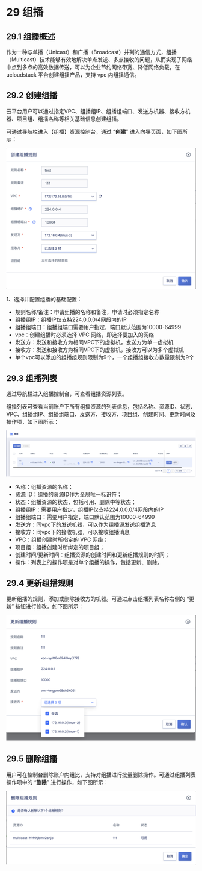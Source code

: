 # 29 组播

## 29.1 组播概述

作为一种与单播（Unicast）和广播（Broadcast）并列的通信方式，组播（Multicast）技术能够有效地解决单点发送、多点接收的问题，从而实现了网络中点到多点的高效数据传送，可以为企业节约网络带宽、降低网络负载，在ucloudstack 平台创建组播产品，支持 vpc 内组播通信。

## 29.2 创建组播

云平台用户可以通过指定VPC、组播组IP、组播组端口、发送方机器、接收方机器、项目组、组播名称等相关基础信息创建组播。

可通过导航栏进入【组播】资源控制台，通过 “**创建**” 进入向导页面，如下图所示：

![createFS](../images/userguide/createmulticast.png)

1、选择并配置组播的基础配置：

* 规则名称/备注：申请组播的名称和备注，申请时必须指定名称
* 组播组IP：组播IP仅支持224.0.0.0/4网段内的IP
* 组播组端口：组播组端口需要用户指定，端口默认范围为10000-64999
* vpc：创建组播时必须选择 VPC 网络，即选择要加入的网络
* 发送方：发送和接收方为相同VPC下的虚拟机，发送方为单一虚拟机
* 接收方：发送和接收方为相同VPC下的虚拟机，接收方可以为多个虚拟机
* 单个vpc可以添加的组播组规则限制为9个，一个组播组接收方数量限制为9个
## 29.3 组播列表

通过导航栏进入组播控制台，可查看组播资源列表。

组播列表可查看当前账户下所有组播资源的列表信息，包括名称、资源ID、状态、VPC、组播组IP、组播组端口、发送方、接收方、项目组、创建时间、更新时间及操作项，如下图所示：

![FSlist](../images/userguide/multicastlist.png)

- 名称：组播资源的名称；
- 资源 ID：组播的资源ID作为全局唯一标识符；
- 状态：组播资源的状态，包括可用、删除中等状态；
- 组播组IP：需要用户指定，组播IP仅支持224.0.0.0/4网段内的IP
- 组播组端口：需要用户指定，端口默认范围为10000-64999
- 发送方：同vpc下的发送机器，可以作为组播源发送组播消息
- 接收方：同vpc下的接收机器，可以接收组播消息
- VPC：组播创建时所指定的 VPC 网络；
- 项目组：组播创建时所绑定的项目组；
- 创建时间/更新时间：组播资源的创建时间和更新组播规则的时间；
- 操作：列表上的操作项是对单个组播的操作，包括更新、删除。

## 29.4 更新组播规则

更新组播的规则，添加或删除接收方的机器。可通过点击组播列表名称右侧的 “更新” 按钮进行修改，如下图所示：

![modifyFSname](../images/userguide/modifymulticast.png)

## 29.5 删除组播

用户可在控制台删除账户内组比，支持对组播进行批量删除操作。可通过组播列表操作项中的 “**删除**” 进行操作，如下图所示：

![FSrm](../images/userguide/multicastrm.png)




